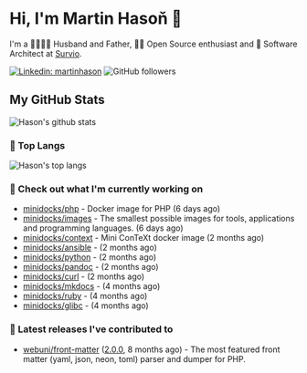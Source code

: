# Hi, I'm Martin Hasoň 👋

I'm a 👨‍👩‍👧‍👦 Husband and Father, 🧑‍💻 Open Source enthusiast and 📐 Software Architect at [Survio](https://www.survio.com).

[![Linkedin: martinhason](https://img.shields.io/badge/-Martin%20Hasoň-blue?style=flat-square&logo=Linkedin&logoColor=white&link=https://www.linkedin.com/in/martinhason/)](https://www.linkedin.com/in/martinhason/)
![GitHub followers](https://img.shields.io/github/followers/hason?label=Follow&style=social)


## My GitHub Stats
![Hason's github stats](https://github-readme-stats.vercel.app/api?username=hason&show_icons=true&include_all_commits=true&theme=dracula&hide_border=true&hide_title=true)

### 💾 Top Langs
![Hason's top langs](https://github-readme-stats.vercel.app/api/top-langs/?username=hason&layout=compact&theme=dracula&hide_border=true&hide_title=true)

### 👷 Check out what I'm currently working on

- [minidocks/php](https://github.com/minidocks/php) - Docker image for PHP (6 days ago)
- [minidocks/images](https://github.com/minidocks/images) - The smallest possible images for tools, applications and programming languages. (6 days ago)
- [minidocks/context](https://github.com/minidocks/context) - Mini ConTeXt docker image (2 months ago)
- [minidocks/ansible](https://github.com/minidocks/ansible) -  (2 months ago)
- [minidocks/python](https://github.com/minidocks/python) -  (2 months ago)
- [minidocks/pandoc](https://github.com/minidocks/pandoc) -  (2 months ago)
- [minidocks/curl](https://github.com/minidocks/curl) -  (2 months ago)
- [minidocks/mkdocs](https://github.com/minidocks/mkdocs) -  (4 months ago)
- [minidocks/ruby](https://github.com/minidocks/ruby) -  (4 months ago)
- [minidocks/glibc](https://github.com/minidocks/glibc) -  (4 months ago)

### 🔭 Latest releases I've contributed to

- [webuni/front-matter](https://github.com/webuni/front-matter) ([2.0.0](https://github.com/webuni/front-matter/releases/tag/2.0.0), 8 months ago) - The most featured front matter (yaml, json, neon, toml) parser and dumper for PHP.
